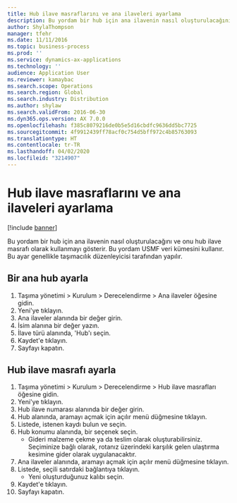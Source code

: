 ```yaml
---
title: Hub ilave masraflarını ve ana ilaveleri ayarlama
description: Bu yordam bir hub için ana ilavenin nasıl oluşturulacağını ve onu hub ilave masrafı olarak kullanmayı gösterir.
author: ShylaThompson
manager: tfehr
ms.date: 11/11/2016
ms.topic: business-process
ms.prod: ''
ms.service: dynamics-ax-applications
ms.technology: ''
audience: Application User
ms.reviewer: kamaybac
ms.search.scope: Operations
ms.search.region: Global
ms.search.industry: Distribution
ms.author: shylaw
ms.search.validFrom: 2016-06-30
ms.dyn365.ops.version: AX 7.0.0
ms.openlocfilehash: f385c8079216de0b5e5d16cbdfc9636dd5bc7725
ms.sourcegitcommit: 4f9912439ff78acf0c754d5bff972c4b85763093
ms.translationtype: HT
ms.contentlocale: tr-TR
ms.lasthandoff: 04/02/2020
ms.locfileid: "3214907"
---
```

# <a name="set-up-hub-accessorial-charges-and-accessorial-masters"></a>Hub ilave masraflarını ve ana ilaveleri ayarlama

[!include [banner](../../includes/banner.md)]

Bu yordam bir hub için ana ilavenin nasıl oluşturulacağını ve onu hub ilave masrafı olarak kullanmayı gösterir. Bu yordam USMF veri kümesini kullanır. Bu ayar genellikle taşımacılık düzenleyicisi tarafından yapılır.


## <a name="set-up-a-hub-master"></a>Bir ana hub ayarla
1. Taşıma yönetimi > Kurulum > Derecelendirme > Ana ilaveler öğesine gidin.
2. Yeni'ye tıklayın.
3. Ana ilaveler alanında bir değer girin.
4. İsim alanına bir değer yazın.
5. İlave türü alanında, 'Hub'ı seçin.
6. Kaydet'e tıklayın.
7. Sayfayı kapatın.

## <a name="set-up-a-hub-accessorial-charge"></a>Hub ilave masrafı ayarla
1. Taşıma yönetimi > Kurulum > Derecelendirme > Hub ilave masrafları öğesine gidin.
2. Yeni'ye tıklayın.
3. Hub ilave numarası alanında bir değer girin.
4. Hub alanında, aramayı açmak için açılır menü düğmesine tıklayın.
5. Listede, istenen kaydı bulun ve seçin.
6. Hub konumu alanında, bir seçenek seçin.
    * Gideri malzeme çekme ya da teslim olarak oluşturabilirsiniz. Seçiminize bağlı olarak, rotanız üzerindeki karşılık gelen ulaştırma kesimine gider olarak uygulanacaktır.  
7. Ana ilaveler alanında, aramayı açmak için açılır menü düğmesine tıklayın.
8. Listede, seçili satırdaki bağlantıya tıklayın.
    * Yeni oluşturduğunuz kalıbı seçin.  
9. Kaydet'e tıklayın.
10. Sayfayı kapatın.


